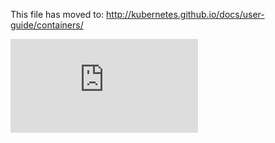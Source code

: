 <!-- BEGIN MUNGE: UNVERSIONED_WARNING -->


<!-- END MUNGE: UNVERSIONED_WARNING -->

This file has moved to: http://kubernetes.github.io/docs/user-guide/containers/




<!-- BEGIN MUNGE: IS_VERSIONED -->
<!-- TAG IS_VERSIONED -->
<!-- END MUNGE: IS_VERSIONED -->


<!-- BEGIN MUNGE: GENERATED_ANALYTICS -->
[![Analytics](https://kubernetes-site.appspot.com/UA-36037335-10/GitHub/docs/user-guide/containers.md?pixel)]()
<!-- END MUNGE: GENERATED_ANALYTICS -->
